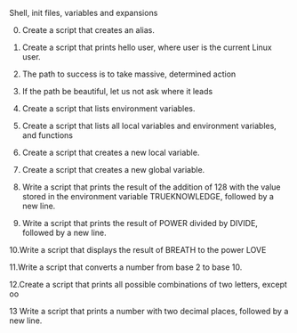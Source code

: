 Shell, init files, variables and expansions



0. Create a script that creates an alias.

1. Create a script that prints hello user, where user is the current Linux user.

2. The path to success is to take massive, determined action

3. If the path be beautiful, let us not ask where it leads

4. Create a script that lists environment variables.

5. Create a script that lists all local variables and environment variables, and functions

6. Create a script that creates a new local variable.

7. Create a script that creates a new global variable.

8. Write a script that prints the result of the addition of 128 with the value stored in the environment variable TRUEKNOWLEDGE, followed by a new line.

9. Write a script that prints the result of POWER divided by DIVIDE, followed by a new line.

10.Write a script that displays the result of BREATH to the power LOVE

11.Write a script that converts a number from base 2 to base 10.

12.Create a script that prints all possible combinations of two letters, except oo

13 Write a script that prints a number with two decimal places, followed by a new line.

